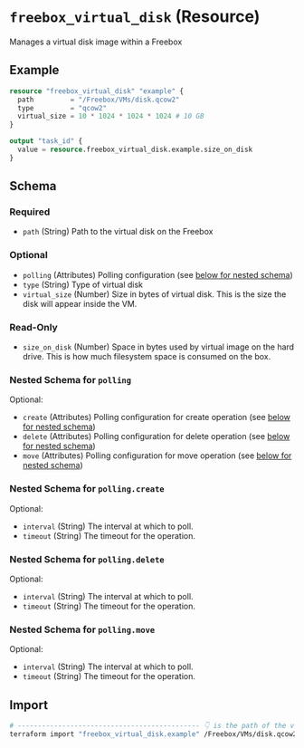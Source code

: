 # `freebox_virtual_disk` (Resource)

Manages a virtual disk image within a Freebox

## Example

```terraform
resource "freebox_virtual_disk" "example" {
  path         = "/Freebox/VMs/disk.qcow2"
  type         = "qcow2"
  virtual_size = 10 * 1024 * 1024 * 1024 # 10 GB
}

output "task_id" {
  value = resource.freebox_virtual_disk.example.size_on_disk
}
```

<!-- schema generated by tfplugindocs -->
## Schema

### Required

- `path` (String) Path to the virtual disk on the Freebox

### Optional

- `polling` (Attributes) Polling configuration (see [below for nested schema](#nestedatt--polling))
- `type` (String) Type of virtual disk
- `virtual_size` (Number) Size in bytes of virtual disk. This is the size the disk will appear inside the VM.

### Read-Only

- `size_on_disk` (Number) Space in bytes used by virtual image on the hard drive. This is how much filesystem space is consumed on the box.

<a id="nestedatt--polling"></a>
### Nested Schema for `polling`

Optional:

- `create` (Attributes) Polling configuration for create operation (see [below for nested schema](#nestedatt--polling--create))
- `delete` (Attributes) Polling configuration for delete operation (see [below for nested schema](#nestedatt--polling--delete))
- `move` (Attributes) Polling configuration for move operation (see [below for nested schema](#nestedatt--polling--move))

<a id="nestedatt--polling--create"></a>
### Nested Schema for `polling.create`

Optional:

- `interval` (String) The interval at which to poll.
- `timeout` (String) The timeout for the operation.


<a id="nestedatt--polling--delete"></a>
### Nested Schema for `polling.delete`

Optional:

- `interval` (String) The interval at which to poll.
- `timeout` (String) The timeout for the operation.


<a id="nestedatt--polling--move"></a>
### Nested Schema for `polling.move`

Optional:

- `interval` (String) The interval at which to poll.
- `timeout` (String) The timeout for the operation.

## Import

```sh
# --------------------------------------------- 👇 is the path of the virtual disk
terraform import "freebox_virtual_disk.example" /Freebox/VMs/disk.qcow2
```
